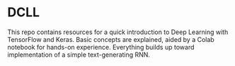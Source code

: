 # DCLL
This repo contains resources for a quick introduction to Deep Learning with TensorFlow and Keras. Basic concepts are explained, aided by a Colab notebook for hands-on experience. Everything builds up toward implementation of a simple text-generating RNN.
